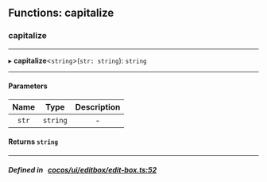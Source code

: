 ## Functions: capitalize

### capitalize


___
▸ **capitalize**<`string`\>(`str: string`): `string`
___


#### Parameters

| Name | Type | Description |
| :------: | :------: | :------: |
| `str` | `string` | - |

#### Returns `string` 
___


##### Defined in &nbsp;   [cocos/ui/editbox/edit-box.ts:52](https://github.com/cocos-creator/engine/blob/c7bf6b8a9/cocos/ui/editbox/edit-box.ts#L52)&nbsp;
